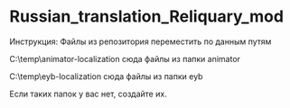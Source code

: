 # Russian_translation_Reliquary_mod
Инструкция:
Файлы из репозитория переместить по данным путям

C:\temp\animator-localization сюда файлы из папки animator

C:\temp\eyb-localization сюда файлы из папки eyb

Если таких папок у вас нет, создайте их.
